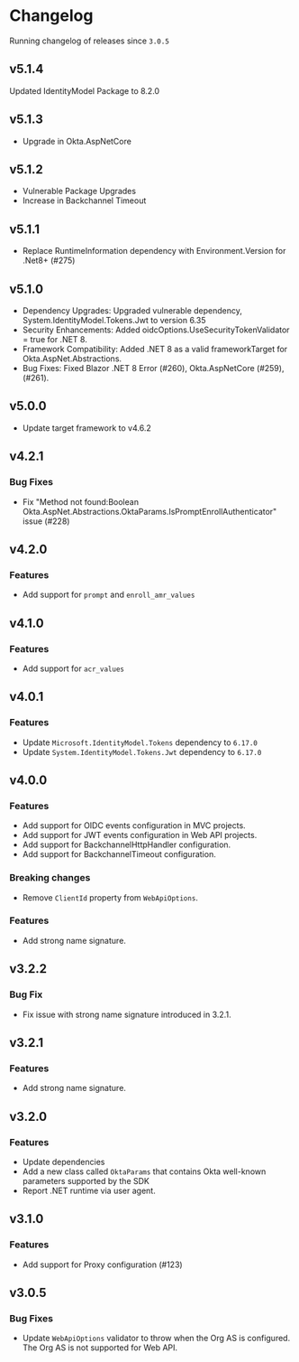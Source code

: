 # Changelog
Running changelog of releases since `3.0.5`

## v5.1.4
Updated IdentityModel Package to 8.2.0

## v5.1.3
- Upgrade in Okta.AspNetCore

## v5.1.2
- Vulnerable Package Upgrades
- Increase in Backchannel Timeout 

## v5.1.1

- Replace RuntimeInformation dependency with Environment.Version for .Net8+ (#275)

## v5.1.0

- Dependency Upgrades: Upgraded vulnerable dependency, System.IdentityModel.Tokens.Jwt to version 6.35
- Security Enhancements: Added oidcOptions.UseSecurityTokenValidator = true for .NET 8.
- Framework Compatibility: Added .NET 8 as a valid frameworkTarget for Okta.AspNet.Abstractions.
- Bug Fixes: Fixed Blazor .NET 8 Error (#260), Okta.AspNetCore (#259), (#261).

## v5.0.0

- Update target framework to v4.6.2

## v4.2.1

### Bug Fixes

- Fix "Method not found:Boolean Okta.AspNet.Abstractions.OktaParams.IsPromptEnrollAuthenticator" issue (#228)

## v4.2.0

### Features

- Add support for `prompt` and `enroll_amr_values`

## v4.1.0

### Features

- Add support for `acr_values`

## v4.0.1

### Features

- Update `Microsoft.IdentityModel.Tokens` dependency to `6.17.0`
- Update `System.IdentityModel.Tokens.Jwt` dependency to `6.17.0`

## v4.0.0

### Features

- Add support for OIDC events configuration in MVC projects.
- Add support for JWT events configuration in Web API projects.
- Add support for BackchannelHttpHandler configuration.
- Add support for BackchannelTimeout configuration.

### Breaking changes

- Remove `ClientId` property from `WebApiOptions`.

### Features

- Add strong name signature.


## v3.2.2

### Bug Fix

- Fix issue with strong name signature introduced in 3.2.1.

## v3.2.1 

### Features

- Add strong name signature.

## v3.2.0

### Features

- Update dependencies
- Add a new class called `OktaParams` that contains Okta well-known parameters supported by the SDK 
- Report .NET runtime via user agent.

## v3.1.0

### Features

- Add support for Proxy configuration (#123)

## v3.0.5

### Bug Fixes

- Update `WebApiOptions` validator to throw when the Org AS is configured. The Org AS is not supported for Web API.
